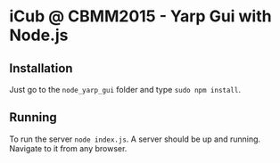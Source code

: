 # iCub @ CBMM2015 - Yarp Gui with Node.js

## Installation

Just go to the `node_yarp_gui` folder and type `sudo npm install`.

## Running

To run the server `node index.js`. A server should be up and running. Navigate to it from any browser.
